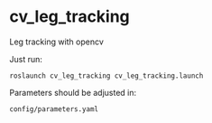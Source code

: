 # cv_leg_tracking
Leg tracking with opencv

Just run: 
```
roslaunch cv_leg_tracking cv_leg_tracking.launch 
```
Parameters should be adjusted in:
```
config/parameters.yaml
```
